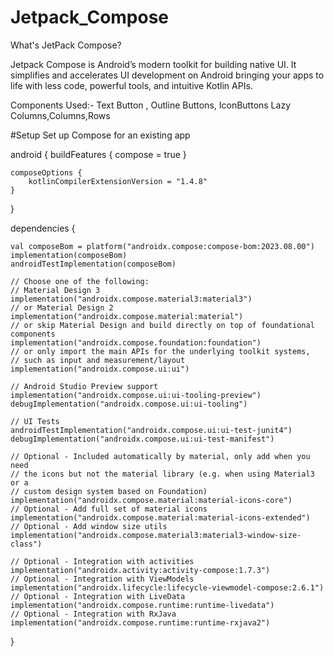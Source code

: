# Jetpack_Compose

What's JetPack Compose? 

Jetpack Compose is Android’s modern toolkit for building native UI. It simplifies and accelerates UI development on Android bringing your apps to life with less code, powerful tools, and intuitive Kotlin APIs. 

Components Used:- 
Text
Button , Outline Buttons, IconButtons
Lazy Columns,Columns,Rows

#Setup
Set up Compose for an existing app

android {
    buildFeatures {
        compose = true
    }

    composeOptions {
        kotlinCompilerExtensionVersion = "1.4.8"
    }
}

dependencies {

    val composeBom = platform("androidx.compose:compose-bom:2023.08.00")
    implementation(composeBom)
    androidTestImplementation(composeBom)

    // Choose one of the following:
    // Material Design 3
    implementation("androidx.compose.material3:material3")
    // or Material Design 2
    implementation("androidx.compose.material:material")
    // or skip Material Design and build directly on top of foundational components
    implementation("androidx.compose.foundation:foundation")
    // or only import the main APIs for the underlying toolkit systems,
    // such as input and measurement/layout
    implementation("androidx.compose.ui:ui")

    // Android Studio Preview support
    implementation("androidx.compose.ui:ui-tooling-preview")
    debugImplementation("androidx.compose.ui:ui-tooling")

    // UI Tests
    androidTestImplementation("androidx.compose.ui:ui-test-junit4")
    debugImplementation("androidx.compose.ui:ui-test-manifest")

    // Optional - Included automatically by material, only add when you need
    // the icons but not the material library (e.g. when using Material3 or a
    // custom design system based on Foundation)
    implementation("androidx.compose.material:material-icons-core")
    // Optional - Add full set of material icons
    implementation("androidx.compose.material:material-icons-extended")
    // Optional - Add window size utils
    implementation("androidx.compose.material3:material3-window-size-class")

    // Optional - Integration with activities
    implementation("androidx.activity:activity-compose:1.7.3")
    // Optional - Integration with ViewModels
    implementation("androidx.lifecycle:lifecycle-viewmodel-compose:2.6.1")
    // Optional - Integration with LiveData
    implementation("androidx.compose.runtime:runtime-livedata")
    // Optional - Integration with RxJava
    implementation("androidx.compose.runtime:runtime-rxjava2")

}
